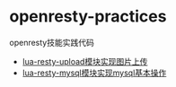 # openresty-practices
openresty技能实践代码

- [lua-resty-upload模块实现图片上传](https://github.com/shixinke/openresty-practices/upload/ "openresty实现图片上传")
- [lua-resty-mysql模块实现mysql基本操作](https://github.com/shixinke/openresty-practices/mysql/ "openresty实现mysql基本操作")


